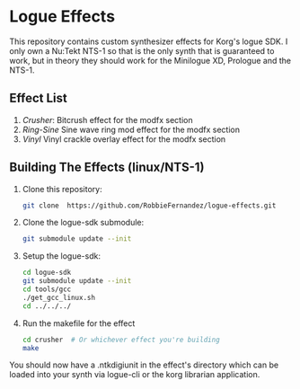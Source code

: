 # Logue Effects 
This repository contains custom synthesizer effects for Korg's logue SDK. 
I only own a Nu:Tekt NTS-1 so that is the only synth that is guaranteed to work, but in theory they should work for the Minilogue XD, Prologue and the NTS-1.

## Effect List
1. *Crusher*: Bitcrush effect for the modfx section
2. *Ring-Sine* Sine wave ring mod effect for the modfx section
2. *Vinyl* Vinyl crackle overlay effect for the modfx section

## Building The Effects (linux/NTS-1)
1. Clone this repository:
    ```bash
    git clone  https://github.com/RobbieFernandez/logue-effects.git
    ```
2. Clone the logue-sdk submodule:
    ```bash
    git submodule update --init
    ```
3. Setup the logue-sdk:
    ```bash
    cd logue-sdk
    git submodule update --init
    cd tools/gcc
    ./get_gcc_linux.sh
    cd ../../../
    ```
4. Run the makefile for the effect
    ```bash
    cd crusher  # Or whichever effect you're building
    make
    ```

You should now have a .ntkdigiunit in the effect's directory which can be loaded into your synth via logue-cli or the korg librarian application.
